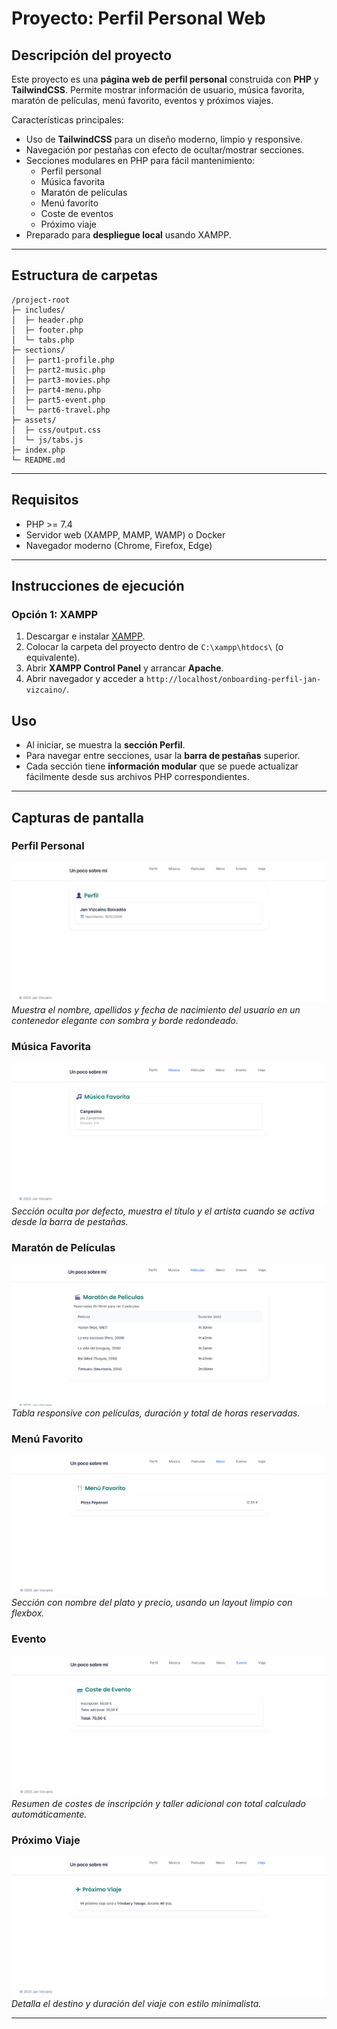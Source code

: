 # Proyecto: Perfil Personal Web

## Descripción del proyecto
Este proyecto es una **página web de perfil personal** construida con **PHP** y **TailwindCSS**.
Permite mostrar información de usuario, música favorita, maratón de películas, menú favorito, eventos y próximos viajes.

Características principales:

- Uso de **TailwindCSS** para un diseño moderno, limpio y responsive.
- Navegación por pestañas con efecto de ocultar/mostrar secciones.
- Secciones modulares en PHP para fácil mantenimiento:
  - Perfil personal
  - Música favorita
  - Maratón de películas
  - Menú favorito
  - Coste de eventos
  - Próximo viaje
- Preparado para **despliegue local** usando XAMPP.

---

## Estructura de carpetas
```
/project-root
├─ includes/
│  ├─ header.php
│  ├─ footer.php
│  └─ tabs.php
├─ sections/
│  ├─ part1-profile.php
│  ├─ part2-music.php
│  ├─ part3-movies.php
│  ├─ part4-menu.php
│  ├─ part5-event.php
│  └─ part6-travel.php
├─ assets/
│  ├─ css/output.css
│  └─ js/tabs.js
├─ index.php
└─ README.md
```

---

## Requisitos

- PHP >= 7.4
- Servidor web (XAMPP, MAMP, WAMP) o Docker
- Navegador moderno (Chrome, Firefox, Edge)

---

## Instrucciones de ejecución

### Opción 1: XAMPP
1. Descargar e instalar [XAMPP](https://www.apachefriends.org/index.html).
2. Colocar la carpeta del proyecto dentro de `C:\xampp\htdocs\` (o equivalente).
3. Abrir **XAMPP Control Panel** y arrancar **Apache**.
4. Abrir navegador y acceder a `http://localhost/onboarding-perfil-jan-vizcaino/`.

## Uso

- Al iniciar, se muestra la **sección Perfil**.
- Para navegar entre secciones, usar la **barra de pestañas** superior.
- Cada sección tiene **información modular** que se puede actualizar fácilmente desde sus archivos PHP correspondientes.

---

## Capturas de pantalla

### Perfil Personal
![Perfil](screenshots/perfil.png)  
_Muestra el nombre, apellidos y fecha de nacimiento del usuario en un contenedor elegante con sombra y borde redondeado._

### Música Favorita
![Música](screenshots/musica.png)  
_Sección oculta por defecto, muestra el título y el artista cuando se activa desde la barra de pestañas._

### Maratón de Películas
![Maratón](screenshots/movies.png)  
_Tabla responsive con películas, duración y total de horas reservadas._

### Menú Favorito
![Menú](screenshots/menu.png)  
_Sección con nombre del plato y precio, usando un layout limpio con flexbox._

### Evento
![Evento](screenshots/event.png)  
_Resumen de costes de inscripción y taller adicional con total calculado automáticamente._

### Próximo Viaje
![Viaje](screenshots/travel.png)  
_Detalla el destino y duración del viaje con estilo minimalista._

---

